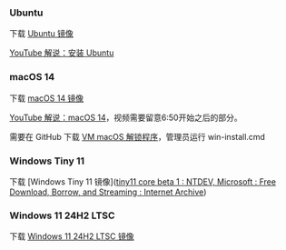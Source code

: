 ### Ubuntu
下载 [Ubuntu 镜像](https://ubuntu.com/download)

[YouTube 解说：安装 Ubuntu](https://www.youtube.com/watch?v=iopsl4tA8PI)
### macOS 14
下载 [macOS 14 镜像](https://www.mediafire.com/file/lzlounvkwazy948/macOS+Sonoma+ISO.iso/file)

[YouTube 解说：macOS 14](https://www.youtube.com/watch?v=wuQ0H8IyUWE)，视频需要留意6:50开始之后的部分。

需要在 GitHub 下载 [VM macOS 解锁程序](https://github.com/paolo-projects/unlocker)，管理员运行 win-install.cmd

### Windows Tiny 11
下载 [Windows Tiny 11 镜像]([tiny11 core beta 1 : NTDEV, Microsoft : Free Download, Borrow, and Streaming : Internet Archive](https://archive.org/details/tiny-11-core-x-64-beta-1))

### Windows 11 24H2 LTSC
下载 [Windows 11 24H2 LTSC 镜像](https://archive.org/details/26100-ltsc-x64-enus)
